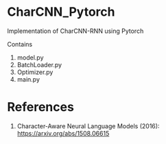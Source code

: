 # CharCNN_Pytorch
 Implementation of CharCNN-RNN using Pytorch

Contains
1. model.py
2. BatchLoader.py
3. Optimizer.py
4. main.py



# References

1. Character-Aware Neural Language Models (2016): https://arxiv.org/abs/1508.06615
